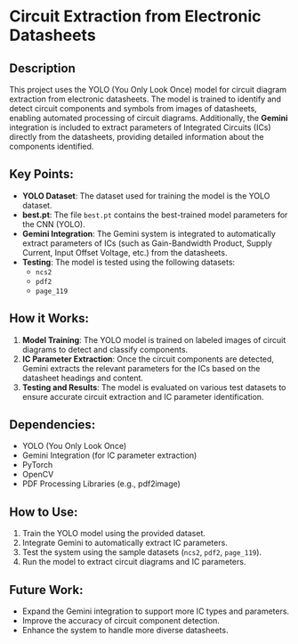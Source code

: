 # Circuit Extraction from Electronic Datasheets

## Description
This project uses the YOLO (You Only Look Once) model for circuit diagram extraction from electronic datasheets. The model is trained to identify and detect circuit components and symbols from images of datasheets, enabling automated processing of circuit diagrams. Additionally, the **Gemini** integration is included to extract parameters of Integrated Circuits (ICs) directly from the datasheets, providing detailed information about the components identified.

## Key Points:
- **YOLO Dataset**: The dataset used for training the model is the YOLO dataset.
- **best.pt**: The file `best.pt` contains the best-trained model parameters for the CNN (YOLO).
- **Gemini Integration**: The Gemini system is integrated to automatically extract parameters of ICs (such as Gain-Bandwidth Product, Supply Current, Input Offset Voltage, etc.) from the datasheets.
- **Testing**: The model is tested using the following datasets:
  - `ncs2`
  - `pdf2`
  - `page_119`

## How it Works:
1. **Model Training**: The YOLO model is trained on labeled images of circuit diagrams to detect and classify components.
2. **IC Parameter Extraction**: Once the circuit components are detected, Gemini extracts the relevant parameters for the ICs based on the datasheet headings and content.
3. **Testing and Results**: The model is evaluated on various test datasets to ensure accurate circuit extraction and IC parameter identification.

## Dependencies:
- YOLO (You Only Look Once)
- Gemini Integration (for IC parameter extraction)
- PyTorch
- OpenCV
- PDF Processing Libraries (e.g., pdf2image)

## How to Use:
1. Train the YOLO model using the provided dataset.
2. Integrate Gemini to automatically extract IC parameters.
3. Test the system using the sample datasets (`ncs2`, `pdf2`, `page_119`).
4. Run the model to extract circuit diagrams and IC parameters.

## Future Work:
- Expand the Gemini integration to support more IC types and parameters.
- Improve the accuracy of circuit component detection.
- Enhance the system to handle more diverse datasheets.
